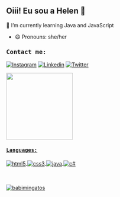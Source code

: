## Oiii! Eu sou a Helen 🌼

🌱 I’m currently learning Java and JavaScript
- 😄 Pronouns: she/her


###  <kbd>Contact me:</kbd>
[![Instagram](https://img.shields.io/badge/Instagram-E4405F?style=for-the-badge&logo=instagram&logoColor=white)](https://www.instagram.com/helencris.t/?utm_medium=copy_link)
[![Linkedin](https://img.shields.io/badge/LinkedIn-0077B5?style=for-the-badge&logo=linkedin&logoColor=white)](https://www.linkedin.com/in/helen-cristina-a67347190/)
[![Twitter](https://img.shields.io/badge/Twitter-1DA1F2?style=for-the-badge&logo=twitter&logoColor=white)](https://twitter.com/Helencrissa?t=g76Qa6Gkt18Q-FdqnWXLIQ&s=09)

  <a href="https://github.com/rafaballerini">
  <img height="180em" src="https://github-readme-stats.vercel.app/api?username=helenfatec&show_icons=true&theme=radical&include_all_commits=true&count_private=true"/>
 
####  <kbd>Languages:</kbd>
  <div style="display: inline_block"><div/>
    <img align="center" alt="html5" src="https://img.shields.io/badge/HTML5-E34F26?style=for-the-badge&logo=html5&logoColor=white">
     <img align="center" alt="css3" src="https://img.shields.io/badge/CSS3-1572B6?style=for-the-badge&logo=css3&logoColor=white">
     <img align="center" alt="java"  src="https://img.shields.io/badge/Java-yellow?style=for-the-badge&logo=java&logoColor=white">
    <img align="center" alt="c#" src="https://img.shields.io/badge/C%23-239120?style=for-the-badge&logo=c-sharp&logoColor=white">
   
    
</div><br/>
  
  <br>
 
  <p align="left"> <img src="https://komarev.com/ghpvc/?username=helenfatec&label=Profile%20views&color=0e75b6&style=flat" alt="babimingatos" /> </p>


